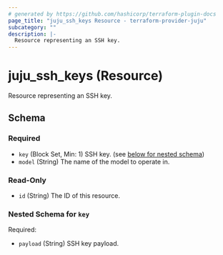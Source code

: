 ```yaml
---
# generated by https://github.com/hashicorp/terraform-plugin-docs
page_title: "juju_ssh_keys Resource - terraform-provider-juju"
subcategory: ""
description: |-
  Resource representing an SSH key.
---
```


# juju_ssh_keys (Resource)

Resource representing an SSH key.



<!-- schema generated by tfplugindocs -->
## Schema

### Required

- `key` (Block Set, Min: 1) SSH key. (see [below for nested schema](#nestedblock--key))
- `model` (String) The name of the model to operate in.

### Read-Only

- `id` (String) The ID of this resource.

<a id="nestedblock--key"></a>
### Nested Schema for `key`

Required:

- `payload` (String) SSH key payload.


